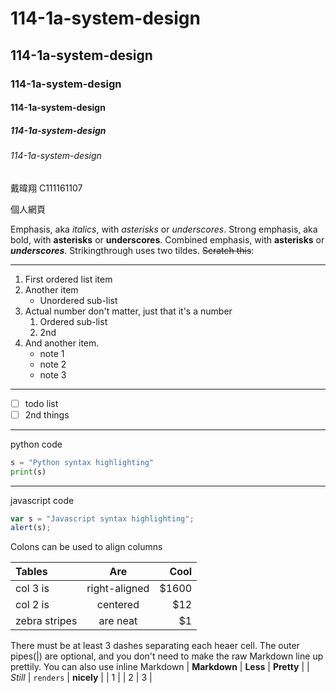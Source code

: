 # 114-1a-system-design
## 114-1a-system-design
### 114-1a-system-design
#### 114-1a-system-design
##### 114-1a-system-design
###### 114-1a-system-design

戴暐翔 C111161107

個人網頁

Emphasis, aka *italics*, with *asterisks* or _underscores_.
Strong emphasis, aka bold, with **asterisks** or __underscores__.
Combined emphasis, with **asterisks** or **_underscores_**.
Strikingthrough uses two tildes. ~~Scratch this~~:

---
1. First ordered list item
2. Another item
   * Unordered sub-list
3. Actual number don't matter, just that it's a number
   1. Ordered sub-list
   2. 2nd
4. And another item.
   * note 1
   * note 2
   * note 3
---
- [ ] todo list
- [ ] 2nd things
---
python code
```python
s = "Python syntax highlighting"
print(s)
```
---
javascript code
```js
var s = "Javascript syntax highlighting";
alert(s);
```
Colons can be used to align columns

| Tables | Are | Cool |
| :----- | :---: | ---: |
| col 3 is | right-aligned | $1600 |
| col 2 is | centered | $12 |
| zebra stripes | are neat | $1 |

There must be at least 3 dashes separating each heaer cell.
The outer pipes(|) are optional, and you don't need to make the
raw Markdown line up prettily. You can also use inline Markdown
| **Markdown** | **Less** | **Pretty** |
| *Still* | `renders` | **nicely** |
| 1 | | 2 | 3 |

